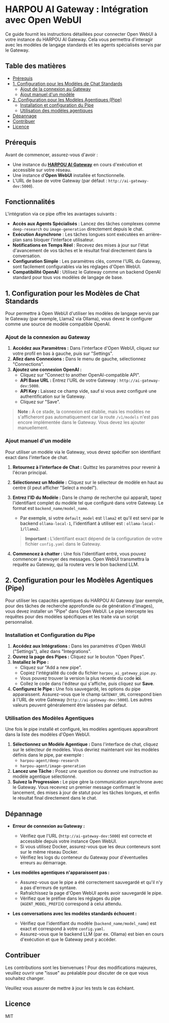 # HARPOU AI Gateway : Intégration avec Open WebUI

Ce guide fournit les instructions détaillées pour connecter Open WebUI à votre instance du HARPOU AI Gateway. Cela vous permettra d'interagir avec les modèles de langage standards et les agents spécialisés servis par le Gateway.

## Table des matières

*   [Prérequis](#prérequis)
*   [1. Configuration pour les Modèles de Chat Standards](#1-configuration-pour-les-modèles-de-chat-standards)
    *   [Ajout de la connexion au Gateway](#ajout-de-la-connexion-au-gateway)
    *   [Ajout manuel d'un modèle](#ajout-manuel-dun-modèle)
*   [2. Configuration pour les Modèles Agentiques (Pipe)](#2-configuration-pour-les-modèles-agentiques-pipe)
    *   [Installation et configuration du Pipe](#installation-et-configuration-du-pipe)
    *   [Utilisation des modèles agentiques](#utilisation-des-modèles-agentiques)
*   [Dépannage](#dépannage)
*   [Contribuer](#contribuer)
*   [Licence](#licence)

## Prérequis

Avant de commencer, assurez-vous d'avoir :

*   Une instance du [**HARPOU AI Gateway**](https://github.com/harpou-com/harpou-ai-gateway) en cours d'exécution et accessible sur votre réseau.
*   Une instance d'**Open WebUI** installée et fonctionnelle.
*   L'URL de base de votre Gateway (par défaut : `http://ai-gateway-dev:5000`).

## Fonctionnalités

L'intégration via ce pipe offre les avantages suivants :

*   **Accès aux Agents Spécialisés** : Lancez des tâches complexes comme `deep-research` ou `image-generation` directement depuis le chat.
*   **Exécution Asynchrone** : Les tâches longues sont exécutées en arrière-plan sans bloquer l'interface utilisateur.
*   **Notifications en Temps Réel** : Recevez des mises à jour sur l'état d'avancement de vos tâches et le résultat final directement dans la conversation.
*   **Configuration Simple** : Les paramètres clés, comme l'URL du Gateway, sont facilement configurables via les réglages d'Open WebUI.
*   **Compatibilité OpenAI** : Utilisez le Gateway comme un backend OpenAI standard pour tous vos modèles de langage de base.

## 1. Configuration pour les Modèles de Chat Standards

Pour permettre à Open WebUI d'utiliser les modèles de langage servis par le Gateway (par exemple, Llama2 via Ollama), vous devez le configurer comme une source de modèle compatible OpenAI.

### Ajout de la connexion au Gateway

1.  **Accédez aux Paramètres :** Dans l'interface d'Open WebUI, cliquez sur votre profil en bas à gauche, puis sur "Settings".
2.  **Allez dans Connexions :** Dans le menu de gauche, sélectionnez "Connections".
3.  **Ajoutez une connexion OpenAI :**
    *   Cliquez sur "Connect to another OpenAI-compatible API".
    *   **API Base URL :** Entrez l'URL de votre Gateway : `http://ai-gateway-dev:5000`.
    *   **API Key :** Laissez ce champ vide, sauf si vous avez configuré une authentification sur le Gateway.
    *   Cliquez sur "Save".

> **Note :** À ce stade, la connexion est établie, mais les modèles ne s'afficheront pas automatiquement car la route `/v1/models` n'est pas encore implémentée dans le Gateway. Vous devez les ajouter manuellement.

### Ajout manuel d'un modèle

Pour utiliser un modèle via le Gateway, vous devez spécifier son identifiant exact dans l'interface de chat.

1.  **Retournez à l'interface de Chat :** Quittez les paramètres pour revenir à l'écran principal.
2.  **Sélectionnez un Modèle :** Cliquez sur le sélecteur de modèle en haut au centre (il peut afficher "Select a model").
3.  **Entrez l'ID du Modèle :** Dans le champ de recherche qui apparaît, tapez l'identifiant complet du modèle tel que configuré dans votre Gateway. Le format est `backend_name/model_name`.
    *   Par exemple, si votre `default_model` est `llama2` et qu'il est servi par le backend `ollama-local-1`, l'identifiant à utiliser est : `ollama-local-1/llama2`.

    > **Important :** L'identifiant exact dépend de la configuration de votre fichier `config.yaml` dans le Gateway.

4.  **Commencez à chatter :** Une fois l'identifiant entré, vous pouvez commencer à envoyer des messages. Open WebUI transmettra la requête au Gateway, qui la routera vers le bon backend LLM.

## 2. Configuration pour les Modèles Agentiques (Pipe)

Pour utiliser les capacités agentiques du HARPOU AI Gateway (par exemple, pour des tâches de recherche approfondie ou de génération d'images), vous devez installer un "Pipe" dans Open WebUI. Le pipe intercepte les requêtes pour des modèles spécifiques et les traite via un script personnalisé.

### Installation et Configuration du Pipe

1.  **Accédez aux Intégrations :** Dans les paramètres d'Open WebUI ("Settings"), allez dans "Integrations".
2.  **Ouvrez la page des Pipes :** Cliquez sur le bouton "Open Pipes".
3.  **Installez le Pipe :**
    *   Cliquez sur "Add a new pipe".
    *   Copiez l'intégralité du code du fichier `harpou_ai_gateway_pipe.py`.
    *   Vous pouvez trouver la version la plus récente du code **ici**.
    *   Collez le code dans l'éditeur qui s'affiche, puis cliquez sur **Save**.
4.  **Configurez le Pipe :** Une fois sauvegardé, les options du pipe apparaissent. Assurez-vous que le champ `GATEWAY_URL` correspond bien à l'URL de votre Gateway (`http://ai-gateway-dev:5000`). Les autres valeurs peuvent généralement être laissées par défaut.

### Utilisation des Modèles Agentiques

Une fois le pipe installé et configuré, les modèles agentiques apparaîtront dans la liste des modèles d'Open WebUI.

1.  **Sélectionnez un Modèle Agentique :** Dans l'interface de chat, cliquez sur le sélecteur de modèles. Vous devriez maintenant voir les modèles définis dans le pipe, par exemple :
    *   `harpou-agent/deep-research`
    *   `harpou-agent/image-generation`
2.  **Lancez une Tâche :** Posez une question ou donnez une instruction au modèle agentique sélectionné.
3.  **Suivez la Progression :** Le pipe gère la communication asynchrone avec le Gateway. Vous recevrez un premier message confirmant le lancement, des mises à jour de statut pour les tâches longues, et enfin le résultat final directement dans le chat.

## Dépannage

*   **Erreur de connexion au Gateway :**
    *   Vérifiez que l'URL (`http://ai-gateway-dev:5000`) est correcte et accessible depuis votre instance Open WebUI.
    *   Si vous utilisez Docker, assurez-vous que les deux conteneurs sont sur le même réseau Docker.
    *   Vérifiez les logs du conteneur du Gateway pour d'éventuelles erreurs au démarrage.

*   **Les modèles agentiques n'apparaissent pas :**
    *   Assurez-vous que le pipe a été correctement sauvegardé et qu'il n'y a pas d'erreurs de syntaxe.
    *   Rafraîchissez la page d'Open WebUI après avoir sauvegardé le pipe.
    *   Vérifiez que le préfixe dans les réglages du pipe (`AGENT_MODEL_PREFIX`) correspond à celui attendu.

*   **Les conversations avec les modèles standards échouent :**
    *   Vérifiez que l'identifiant du modèle (`backend_name/model_name`) est exact et correspond à votre `config.yaml`.
    *   Assurez-vous que le backend LLM (par ex. Ollama) est bien en cours d'exécution et que le Gateway peut y accéder.

## Contribuer

Les contributions sont les bienvenues ! Pour des modifications majeures, veuillez ouvrir une "issue" au préalable pour discuter de ce que vous souhaitez changer.

Veuillez vous assurer de mettre à jour les tests le cas échéant.

## Licence

MIT